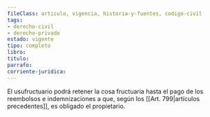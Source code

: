 ```yaml
---
fileClass: articulo, vigencia, historia-y-fuentes, codigo-civil
tags:
- derecho-civil
- derecho-privado
estado: vigente
tipo: completo
libro:
titulo:
parrafo:
corriente-juridica:
---
```

El usufructuario podrá retener la cosa fructuaria hasta el pago de los reembolsos e indemnizaciones a que, según los [[Art. 799|artículos precedentes]], es obligado el propietario.